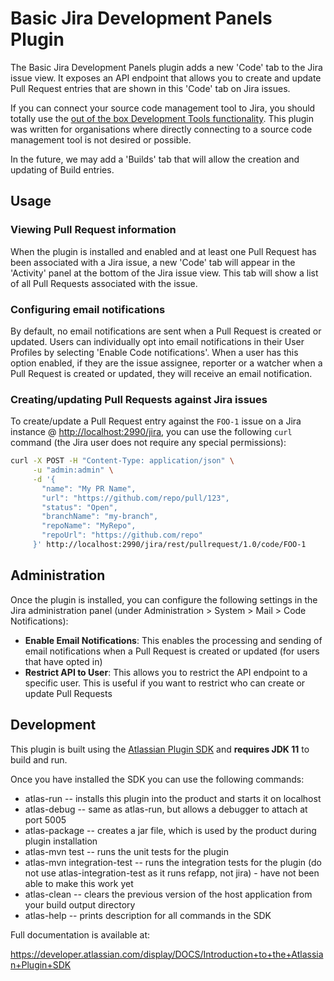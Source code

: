 # Basic Jira Development Panels Plugin

The Basic Jira Development Panels plugin adds a new 'Code' tab to the Jira issue view. It exposes an API endpoint that allows you to create and update Pull Request entries that are shown in this 'Code' tab on Jira issues.

If you can connect your source code management tool to Jira, you should totally use the [out of the box Development Tools functionality](https://confluence.atlassian.com/jirasoftwareserver/configuring-development-tools-938845350.html). This plugin was written for organisations where directly connecting to a source code management tool is not desired or possible.

In the future, we may add a 'Builds' tab that will allow the creation and updating of Build entries.

## Usage

### Viewing Pull Request information

When the plugin is installed and enabled and at least one Pull Request has been associated with a Jira issue, a new 'Code' tab will appear in the 'Activity' panel at the bottom of the Jira issue view. This tab will show a list of all Pull Requests associated with the issue.

### Configuring email notifications

By default, no email notifications are sent when a Pull Request is created or updated. Users can individually opt into email notifications in their User Profiles by selecting 'Enable Code notifications'. When a user has this option enabled, if they are the issue assignee, reporter or a watcher when a Pull Request is created or updated, they will receive an email notification.

### Creating/updating Pull Requests against Jira issues

To create/update a Pull Request entry against the `FOO-1` issue on a Jira instance @ <http://localhost:2990/jira>, you can use the following `curl` command (the Jira user does not require any special permissions):

```bash
curl -X POST -H "Content-Type: application/json" \
     -u "admin:admin" \
     -d '{
       "name": "My PR Name",
       "url": "https://github.com/repo/pull/123",
       "status": "Open",
       "branchName": "my-branch",
       "repoName": "MyRepo",
       "repoUrl": "https://github.com/repo"
     }' http://localhost:2990/jira/rest/pullrequest/1.0/code/FOO-1
```

## Administration

Once the plugin is installed, you can configure the following settings in the Jira administration panel (under Administration > System > Mail > Code Notifications):

* **Enable Email Notifications**: This enables the processing and sending of email notifications when a Pull Request is created or updated (for users that have opted in)
* **Restrict API to User**: This allows you to restrict the API endpoint to a specific user. This is useful if you want to restrict who can create or update Pull Requests

## Development

This plugin is built using the [Atlassian Plugin SDK](https://developer.atlassian.com/server/framework/atlassian-sdk/set-up-the-atlassian-plugin-sdk-and-build-a-project/) and **requires JDK 11** to build and run.

Once you have installed the SDK you can use the following commands:

* atlas-run   -- installs this plugin into the product and starts it on localhost
* atlas-debug -- same as atlas-run, but allows a debugger to attach at port 5005
* atlas-package -- creates a jar file, which is used by the product during plugin installation
* atlas-mvn test -- runs the unit tests for the plugin
* atlas-mvn integration-test -- runs the integration tests for the plugin  (do not use atlas-integration-test as it runs refapp, not jira) - have not been able to make this work yet
* atlas-clean -- clears the previous version of the host application from your build output directory
* atlas-help  -- prints description for all commands in the SDK

Full documentation is available at:

<https://developer.atlassian.com/display/DOCS/Introduction+to+the+Atlassian+Plugin+SDK>

